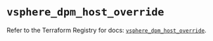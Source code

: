 # `vsphere_dpm_host_override`

Refer to the Terraform Registry for docs: [`vsphere_dpm_host_override`](https://registry.terraform.io/providers/hashicorp/vsphere/2.8.2/docs/resources/dpm_host_override).
